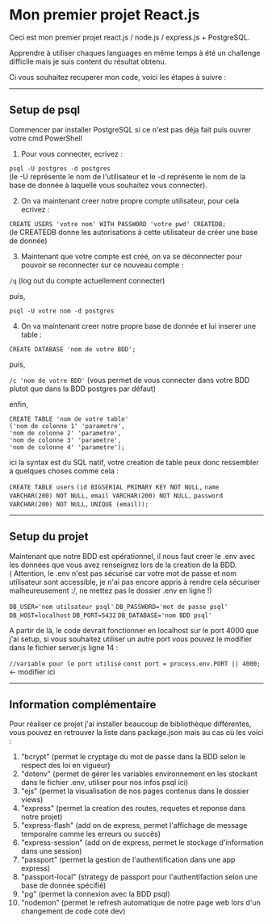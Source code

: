 # Mon premier projet React.js

Ceci est mon premier projet react.js / node.js / express.js + PostgreSQL.

Apprendre à utiliser chaques languages en même temps à été un challenge difficile mais je suis content du résultat obtenu.

Ci vous souhaitez recuperer mon code, voici les étapes à suivre :

--------
## Setup de psql 

Commencer par installer PostgreSQL si ce n'est pas déja fait puis ouvrer votre cmd PowerShell

1. Pour vous connecter, ecrivez :   

`psql -U postgres -d postgres`  
(le -U représente le nom de l'utilisateur et le -d représente le nom de la base de donnée à laquelle vous souhaitez vous connecter).

2. On va maintenant creer notre propre compte utilisateur, pour cela ecrivez : 

`CREATE USERS 'votre nom' WITH PASSWORD 'votre pwd' CREATEDB;`  
(le CREATEDB donne les autorisations à cette utilisateur de créer une base de donnée)

3. Maintenant que votre compte est créé, on va se déconnecter pour pouvoir se reconnecter sur ce nouveau compte :

`/q` (log out du compte actuellement connecter)  

puis,  

`psql -U votre nom -d postgres`  

4. On va maintenant creer notre propre base de donnée et lui inserer une table :  

`CREATE DATABASE 'nom de votre BDD';`  

puis,  

`/c 'nom de votre BDD'` (vous permet de vous connecter dans votre BDD plutot que dans la BDD postgres par défaut)  

enfin,  

`CREATE TABLE 'nom de votre table'`  
`('nom de colonne 1' 'parametre',`  
`'nom de colonne 2' 'parametre',`  
`'nom de colonne 3' 'parametre',`  
`'nom de colonne 4' 'parametre');`  

ici la syntax est du SQL natif, votre creation de table peux donc ressembler a quelques choses comme cela :  

`CREATE TABLE users` 
`(id BIGSERIAL PRIMARY KEY NOT NULL,`
`name VARCHAR(200) NOT NULL,`
`email VARCHAR(200) NOT NULL,`
`password VARCHAR(200) NOT NULL,`
`UNIQUE (email));`  

--------
## Setup du projet

Maintenant que notre BDD est opérationnel, il nous faut creer le .env avec les données que vous avez renseignez lors de la creation de la BDD.  
( Attention, le .env n'est pas sécurisé car votre mot de passe et nom utilisateur sont accessible, je n'ai pas encore appris à rendre cela sécuriser malheureusement :/, ne mettez pas le dossier .env en ligne !)  

`DB_USER='nom utilsateur psql'`
`DB_PASSWORD='mot de passe psql'`
`DB_HOST=localhost`
`DB_PORT=5432`
`DB_DATABASE='nom BDD psql'`

A partir de là, le code devrait fonctionner en localhost sur le port 4000 que j'ai setup, si vous souhaitez utiliser un autre port vous pouvez le modifier dans le fichier server.js ligne 14 :

`//variable pour le port utilisé`
`const port = process.env.PORT || 4000;` <- modifier ici

--------
## Information complémentaire

Pour réaliser ce projet j'ai installer beaucoup de bibliothèque différentes, vous pouvez en retrouver la liste dans package.json mais au cas où les voici :

1. "bcrypt" (permet le cryptage du mot de passe dans la BDD selon le respect des loi en vigueur)  
2. "dotenv"  (permet de gérer les variables environnement en les stockant dans le fichier .env, utiliser pour nos infos psql ici)  
3. "ejs" (permet la visualisation de nos pages contenus dans le dossier views)  
4. "express" (permet la creation des routes, requetes et reponse dans notre projet)  
5. "express-flash" (add on de express, permet l'affichage de message temporaire comme les erreurs ou succès)  
6. "express-session" (add on de express, permet le stockage d'information dans une session)  
7. "passport" (permet la gestion de l'authentification dans une app express)
8. "passport-local" (strategy de passport pour l'authentifaction selon une base de donnée spécifié)
9. "pg" (permet la connexion avec la BDD psql)
10. "nodemon" (permet le refresh automatique de notre page web lors d'un changement de code coté dev)
